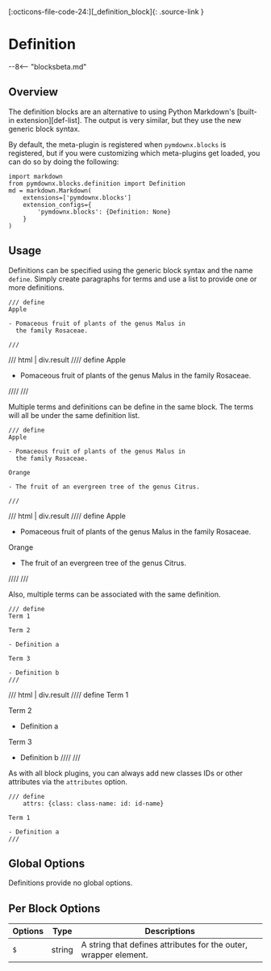 [:octicons-file-code-24:][_definition_block]{: .source-link }

# Definition

--8<-- "blocksbeta.md"

## Overview

The definition blocks are an alternative to using Python Markdown's [built-in extension][def-list]. The output is very
similar, but they use the new generic block syntax.

By default, the meta-plugin is registered when `pymdownx.blocks` is registered, but if you were customizing which
meta-plugins get loaded, you can do so by doing the following:

```py3
import markdown
from pymdownx.blocks.definition import Definition
md = markdown.Markdown(
    extensions=['pymdownx.blocks']
    extension_configs={
        'pymdownx.blocks': {Definition: None}
    }
)
```

## Usage

Definitions can be specified using the generic block syntax and the name `define`. Simply create paragraphs for terms
and use a list to provide one or more definitions.

```text title="Definition"
/// define
Apple

- Pomaceous fruit of plants of the genus Malus in
  the family Rosaceae.

///
```

/// html | div.result
//// define
Apple

- Pomaceous fruit of plants of the genus Malus in
  the family Rosaceae.

////
///

Multiple terms and definitions can be define in the same block. The terms will all be under the same definition list.

```text title="Multiple Definitions"
/// define
Apple

- Pomaceous fruit of plants of the genus Malus in
  the family Rosaceae.

Orange

- The fruit of an evergreen tree of the genus Citrus.

///
```

/// html | div.result
//// define
Apple

- Pomaceous fruit of plants of the genus Malus in
  the family Rosaceae.

Orange

- The fruit of an evergreen tree of the genus Citrus.

////
///

Also, multiple terms can be associated with the same definition.


```
/// define
Term 1

Term 2

- Definition a

Term 3

- Definition b
///
```

/// html | div.result
//// define
Term 1

Term 2

- Definition a

Term 3

- Definition b
////
///

As with all block plugins, you can always add new classes IDs or other attributes via the `attributes` option.

```
/// define
    attrs: {class: class-name: id: id-name}

Term 1

- Definition a
///
```

## Global Options

Definitions provide no global options.

## Per Block Options

Options      | Type       | Descriptions
------------ | ---------- | ------------
`$`          | string     | A string that defines attributes for the outer, wrapper element.
